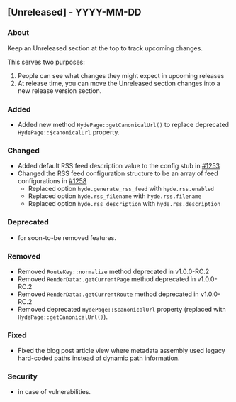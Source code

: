 ## [Unreleased] - YYYY-MM-DD

### About

Keep an Unreleased section at the top to track upcoming changes.

This serves two purposes:

1. People can see what changes they might expect in upcoming releases
2. At release time, you can move the Unreleased section changes into a new release version section.

### Added
- Added new method `HydePage::getCanonicalUrl()` to replace deprecated `HydePage::$canonicalUrl` property.

### Changed
- Added default RSS feed description value to the config stub in [#1253](https://github.com/hydephp/develop/pull/1253)
- Changed the RSS feed configuration structure to be an array of feed configurations in [#1258](https://github.com/hydephp/develop/pull/1258)
  - Replaced option `hyde.generate_rss_feed` with `hyde.rss.enabled`
  - Replaced option `hyde.rss_filename` with `hyde.rss.filename`
  - Replaced option `hyde.rss_description` with `hyde.rss.description`

### Deprecated
- for soon-to-be removed features.

### Removed
- Removed `RouteKey::normalize` method deprecated in v1.0.0-RC.2
- Removed `RenderData:.getCurrentPage` method deprecated in v1.0.0-RC.2
- Removed `RenderData:.getCurrentRoute` method deprecated in v1.0.0-RC.2
- Removed deprecated `HydePage::$canonicalUrl` property (replaced with `HydePage::getCanonicalUrl()`).

### Fixed
- Fixed the blog post article view where metadata assembly used legacy hard-coded paths instead of dynamic path information.

### Security
- in case of vulnerabilities.
